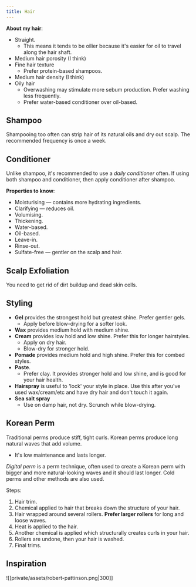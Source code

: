 ```yaml
---
title: Hair
---
```


**About my hair**:
- Straight. 
    - This means it tends to be oilier because it's easier for oil to travel along the hair shaft.
- Medium hair porosity (I think)
- Fine hair texture
    - Prefer protein-based shampoos.
- Medium hair density (I think)
- Oily hair
    - Overwashing may stimulate more sebum production. Prefer washing less frequently.
    - Prefer water-based conditioner over oil-based.

## Shampoo
Shampooing too often can strip hair of its natural oils and dry out scalp. The recommended frequency is once a week.

## Conditioner
Unlike shampoo, it's recommended to use a *daily conditioner* often. If using both shampoo and conditioner, then apply conditioner after shampoo.

**Properties to know**:
- Moisturising — contains more hydrating ingredients.
- Clarifying — reduces oil.
- Volumising.
- Thickening.
- Water-based.
- Oil-based.
- Leave-in.
- Rinse-out.
- Sulfate-free — gentler on the scalp and hair.

## Scalp Exfoliation
You need to get rid of dirt buildup and dead skin cells.

## Styling
- **Gel** provides the strongest hold but greatest shine. Prefer gentler gels.
    - Apply before blow-drying for a softer look.
- **Wax** provides medium hold with medium shine. 
- **Cream** provides low hold and low shine. Prefer this for longer hairstyles.
    - Apply on dry hair.
    - Blow-dry for stronger hold.
- **Pomade** provides medium hold and high shine. Prefer this for combed styles.
- **Paste**.
    - Prefer clay. It provides stronger hold and low shine, and is good for your hair health.
- **Hairspray** is useful to 'lock' your style in place. Use this after you've used wax/cream/etc and have dry hair and don't touch it again.
- **Sea salt spray** 
    - Use on damp hair, not dry. Scrunch while blow-drying.

## Korean Perm
Traditional perms produce stiff, tight curls. Korean perms produce long natural waves that add volume.
- It's low maintenance and lasts longer.

*Digital perm* is a perm technique, often used to create a Korean perm with bigger and more natural-looking waves and it should last longer. Cold perms and other methods are also used.

Steps:
1. Hair trim.
2. Chemical applied to hair that breaks down the structure of your hair.
3. Hair wrapped around several rollers. **Prefer larger rollers** for long and loose waves.
4. Heat is applied to the hair.
5. Another chemical is applied which structurally creates curls in your hair.
6. Rollers are undone, then your hair is washed.
7. Final trims.

## Inspiration
![[private/assets/robert-pattinson.png|300]]
